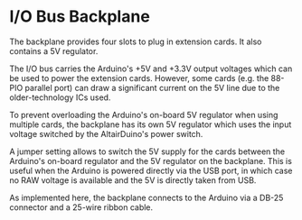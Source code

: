 # I/O Bus Backplane

The backplane provides four slots to plug in extension cards.
It also contains a 5V regulator. 

The I/O bus carries the Arduino's 
+5V and +3.3V output voltages which can be used to power the
extension cards. However, some cards (e.g. the 88-PIO parallel 
port) can draw a significant current on the 5V line due to the
older-technology ICs used.

To prevent overloading the Arduino's on-board 5V regulator when
using multiple cards, the backplane has its own 5V regulator
which uses the input voltage switched by the AltairDuino's
power switch.

A jumper setting allows to switch the 5V supply for the cards
between the Arduino's on-board regulator and the 5V regulator
on the backplane. This is useful when the Arduino is powered
directly via the USB port, in which case no RAW voltage is
available and the 5V is directly taken from USB.

As implemented here, the backplane connects to the Arduino
via a DB-25 connector and a 25-wire ribbon cable.
